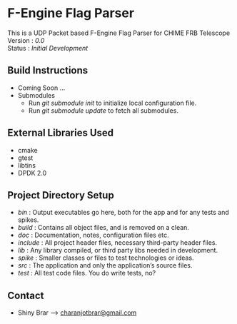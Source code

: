 # F-Engine Flag Parser
This is a UDP Packet based F-Engine Flag Parser for CHIME FRB Telescope  
Version : _0.0_  
Status  : _Initial Development_  

## Build Instructions

* Coming Soon ...
* Submodules
    * Run _git submodule init_ to initialize local configuration file.
    * Run _git submodule update_ to fetch all submodules.

## External Libraries Used

* cmake
* gtest 
* libtins
* DPDK 2.0

## Project Directory Setup

* _bin_     : Output executables go here, both for the app and for any tests and spikes.
* _build_   : Contains all object files, and is removed on a clean.
* _doc_     : Documentation, notes, configuration files etc.
* _include_ : All project header files, necessary third-party header files.
* _lib_     : Any library compiled, or third party libs needed in development.
* _spike_   : Smaller classes or files to test technologies or ideas. 
* _src_     : The application and only the application’s source files.
* _test_    : All test code files. You do write tests, no?

## Contact

* Shiny Brar --> charanjotbrar@gmail.com
